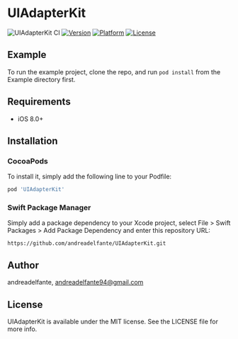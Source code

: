 # UIAdapterKit

![UIAdapterKit CI](https://github.com/andreadelfante/UIAdapterKit/workflows/UIAdapterKit%20CI/badge.svg)
[![Version](https://img.shields.io/cocoapods/v/UIAdapterKit.svg?style=flat)](https://cocoapods.org/pods/UIAdapterKit)
[![Platform](https://img.shields.io/cocoapods/p/UIAdapterKit.svg?style=flat)](https://cocoapods.org/pods/UIAdapterKit)
[![License](https://img.shields.io/cocoapods/l/UIAdapterKit.svg?style=flat)](https://cocoapods.org/pods/UIAdapterKit)

## Example

To run the example project, clone the repo, and run `pod install` from the Example directory first.

## Requirements
* iOS 8.0+

## Installation

### CocoaPods
To install it, simply add the following line to your Podfile:

```ruby
pod 'UIAdapterKit'
```

### Swift Package Manager

Simply add a package dependency to your Xcode project, select File > Swift Packages > Add Package Dependency and enter
this repository URL:
```
https://github.com/andreadelfante/UIAdapterKit.git
```


## Author

andreadelfante, andreadelfante94@gmail.com

## License

UIAdapterKit is available under the MIT license. See the LICENSE file for more info.
